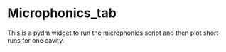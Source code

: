 # Microphonics_tab
This is a pydm widget to run the microphonics script and then plot short runs for one cavity.
